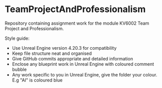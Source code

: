 # TeamProjectAndProfessionalism
Repository containing assignment work for the module KV6002 Team Project and Professionalism.

Style guide:

  - Use Unreal Engine version 4.20.3 for compatibility
  - Keep file structure neat and organised
  - Give GitHub commits appropriate and detailed information
  - Enclose any blueprint work in Unreal Engine with coloured comment bubble
  - Any work specific to you in Unreal Engine, give the folder your colour. E.g "AI" is coloured blue
